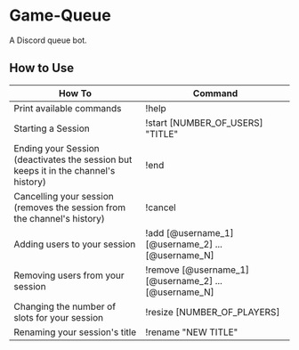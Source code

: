 # Game-Queue

A Discord queue bot.

## How to Use

| How To                                                                              | Command                                              |
| ----------------------------------------------------------------------------------- | ---------------------------------------------------- |
| Print available commands                                                            | !help                                                |
| Starting a Session                                                                  | !start [NUMBER_OF_USERS] "TITLE"                     |
| Ending your Session (deactivates the session but keeps it in the channel's history) | !end                                                 |
| Cancelling your session (removes the session from the channel's history)            | !cancel                                              |
| Adding users to your session                                                        | !add [@username_1][@username_2] ... [@username_N]    |
| Removing users from your session                                                    | !remove [@username_1][@username_2] ... [@username_N] |
| Changing the number of slots for your session                                       | !resize [NUMBER_OF_PLAYERS]                          |
| Renaming your session's title                                                       | !rename "NEW TITLE"                                  |

